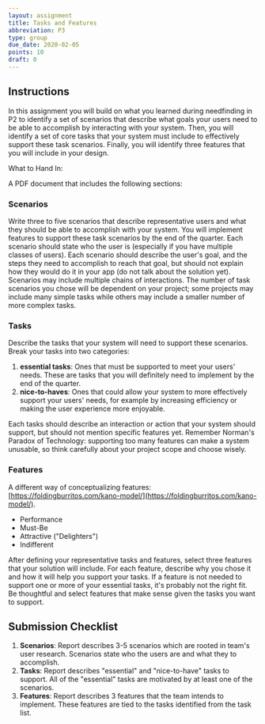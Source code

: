 ```yaml
---
layout: assignment
title: Tasks and Features
abbreviation: P3
type: group
due_date: 2020-02-05
points: 10
draft: 0
---
```



## Instructions
In this assignment you will build on what you learned during needfinding in P2 to identify a set of scenarios that describe what goals your users need to be able to accomplish by interacting with your system. Then, you will identify a set of core tasks that your system must include to effectively support these task scenarios. Finally, you will identify three features that you will include in your design.

 

What to Hand In:

A PDF document that includes the following sections:

### Scenarios
Write three to five scenarios that describe representative users and what they should be able to accomplish with your system. You will implement features to support these task scenarios by the end of the quarter. Each scenario should state who the user is (especially if you have multiple classes of users). Each scenario should describe the user's goal, and the steps they need to accomplish to reach that goal, but should not explain how they would do it in your app (do not talk about the solution yet). Scenarios may include multiple chains of interactions. The number of task scenarios you chose will be dependent on your project; some projects may include many simple tasks while others may include a smaller number of more complex tasks. 

### Tasks
Describe the tasks that your system will need to support these scenarios. Break your tasks into two categories: 
1. **essential tasks**: Ones that must be supported to meet your users' needs. These are tasks that you will definitely need to implement by the end of the quarter. 
2. **nice-to-haves**: Ones that could allow your system to more effectively support your users' needs, for example by increasing efficiency or making the user experience more enjoyable. 

Each tasks should describe an interaction or action that your system should support, but should not mention specific features yet. Remember Norman's Paradox of Technology: supporting too many features can make a system unusable, so think carefully about your project scope and choose wisely.

### Features
A different way of conceptualizing features: [https://foldingburritos.com/kano-model/](https://foldingburritos.com/kano-model/).
* Performance
* Must-Be
* Attractive ("Delighters")
* Indifferent

After defining your representative tasks and features, select three features that your solution will include. For each feature, describe why you chose it and how it will help you support your tasks. If a feature is not needed to support one or more of your essential tasks, it's probably not the right fit. Be thoughtful and select features that make sense given the tasks you want to support.

## Submission Checklist
1. **Scenarios**: Report describes 3-5 scenarios which are rooted in team's user research. Scenarios state who the users are and what they to accomplish.
2. **Tasks**: Report describes "essential" and "nice-to-have" tasks to support. All of the "essential" tasks are motivated by at least one of the scenarios.
3. **Features**: Report describes 3 features that the team intends to implement. These features are tied to the tasks identified from the task list.
